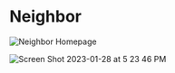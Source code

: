 # Neighbor

![Neighbor Homepage](https://user-images.githubusercontent.com/93608207/215304357-e95a07e3-8731-4eae-af2a-dbd0ff79138d.jpg)



![Screen Shot 2023-01-28 at 5 23 46 PM](https://user-images.githubusercontent.com/93608207/215304368-e3848279-f748-4425-8443-9598f72385c3.jpg)
